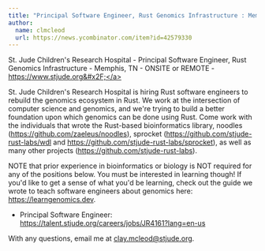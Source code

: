 ```yaml
---
title: "Principal Software Engineer, Rust Genomics Infrastructure : Memphis, TN"
author:
  name: clmcleod
  url: https://news.ycombinator.com/item?id=42579330
---
```

St. Jude Children&#x27;s Research Hospital - Principal Software Engineer, Rust Genomics Infrastructure - Memphis, TN - ONSITE or REMOTE - <a href="https:&#x2F;&#x2F;www.stjude.org&#x2F;" rel="nofollow">https:&#x2F;&#x2F;www.stjude.org&#x2F;</a>

St. Jude Children&#x27;s Research Hospital is hiring Rust software engineers to rebuild the genomics ecosystem in Rust. We work at the intersection of computer science and genomics, and we&#x27;re trying to build a better foundation upon which genomics can be done using Rust. Come work with the individuals that wrote the Rust-based bioinformatics library, noodles (<a href="https:&#x2F;&#x2F;github.com&#x2F;zaeleus&#x2F;noodles">https:&#x2F;&#x2F;github.com&#x2F;zaeleus&#x2F;noodles</a>), sprocket (<a href="https:&#x2F;&#x2F;github.com&#x2F;stjude-rust-labs&#x2F;wdl">https:&#x2F;&#x2F;github.com&#x2F;stjude-rust-labs&#x2F;wdl</a> and <a href="https:&#x2F;&#x2F;github.com&#x2F;stjude-rust-labs&#x2F;sprocket">https:&#x2F;&#x2F;github.com&#x2F;stjude-rust-labs&#x2F;sprocket</a>), as well as many other projects (<a href="https:&#x2F;&#x2F;github.com&#x2F;stjude-rust-labs">https:&#x2F;&#x2F;github.com&#x2F;stjude-rust-labs</a>).

NOTE that prior experience in bioinformatics or biology is NOT required for any of the positions below. You must be interested in learning though! If you&#x27;d like to get a sense of what you&#x27;d be learning, check out the guide we wrote to teach software engineers about genomics here: <a href="https:&#x2F;&#x2F;learngenomics.dev" rel="nofollow">https:&#x2F;&#x2F;learngenomics.dev</a>.

* Principal Software Engineer: <a href="https:&#x2F;&#x2F;talent.stjude.org&#x2F;careers&#x2F;jobs&#x2F;JR4161?lang=en-us" rel="nofollow">https:&#x2F;&#x2F;talent.stjude.org&#x2F;careers&#x2F;jobs&#x2F;JR4161?lang=en-us</a>

With any questions, email me at clay.mcleod@stjude.org.
<JobApplication />

